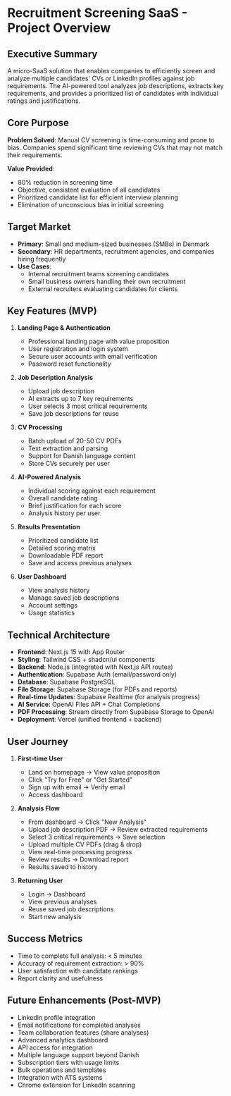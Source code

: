 # Recruitment Screening SaaS - Project Overview

## Executive Summary
A micro-SaaS solution that enables companies to efficiently screen and analyze multiple candidates' CVs or LinkedIn profiles against job requirements. The AI-powered tool analyzes job descriptions, extracts key requirements, and provides a prioritized list of candidates with individual ratings and justifications.

## Core Purpose
**Problem Solved**: Manual CV screening is time-consuming and prone to bias. Companies spend significant time reviewing CVs that may not match their requirements.

**Value Provided**: 
- 80% reduction in screening time
- Objective, consistent evaluation of all candidates
- Prioritized candidate list for efficient interview planning
- Elimination of unconscious bias in initial screening

## Target Market
- **Primary**: Small and medium-sized businesses (SMBs) in Denmark
- **Secondary**: HR departments, recruitment agencies, and companies hiring frequently
- **Use Cases**: 
  - Internal recruitment teams screening candidates
  - Small business owners handling their own recruitment
  - External recruiters evaluating candidates for clients

## Key Features (MVP)
1. **Landing Page & Authentication**
   - Professional landing page with value proposition
   - User registration and login system
   - Secure user accounts with email verification
   - Password reset functionality

2. **Job Description Analysis**
   - Upload job description
   - AI extracts up to 7 key requirements
   - User selects 3 most critical requirements
   - Save job descriptions for reuse

3. **CV Processing**
   - Batch upload of 20-50 CV PDFs
   - Text extraction and parsing
   - Support for Danish language content
   - Store CVs securely per user

4. **AI-Powered Analysis**
   - Individual scoring against each requirement
   - Overall candidate rating
   - Brief justification for each score
   - Analysis history per user

5. **Results Presentation**
   - Prioritized candidate list
   - Detailed scoring matrix
   - Downloadable PDF report
   - Save and access previous analyses

6. **User Dashboard**
   - View analysis history
   - Manage saved job descriptions
   - Account settings
   - Usage statistics

## Technical Architecture
- **Frontend**: Next.js 15 with App Router
- **Styling**: Tailwind CSS + shadcn/ui components
- **Backend**: Node.js (integrated with Next.js API routes)
- **Authentication**: Supabase Auth (email/password only)
- **Database**: Supabase PostgreSQL
- **File Storage**: Supabase Storage (for PDFs and reports)
- **Real-time Updates**: Supabase Realtime (for analysis progress)
- **AI Service**: OpenAI Files API + Chat Completions
- **PDF Processing**: Stream directly from Supabase Storage to OpenAI
- **Deployment**: Vercel (unified frontend + backend)

## User Journey
1. **First-time User**
   - Land on homepage → View value proposition
   - Click "Try for Free" or "Get Started"
   - Sign up with email → Verify email
   - Access dashboard

2. **Analysis Flow**
   - From dashboard → Click "New Analysis"
   - Upload job description PDF → Review extracted requirements
   - Select 3 critical requirements → Save selection
   - Upload multiple CV PDFs (drag & drop)
   - View real-time processing progress
   - Review results → Download report
   - Results saved to history

3. **Returning User**
   - Login → Dashboard
   - View previous analyses
   - Reuse saved job descriptions
   - Start new analysis

## Success Metrics
- Time to complete full analysis: < 5 minutes
- Accuracy of requirement extraction: > 90%
- User satisfaction with candidate rankings
- Report clarity and usefulness

## Future Enhancements (Post-MVP)
- LinkedIn profile integration
- Email notifications for completed analyses
- Team collaboration features (share analyses)
- Advanced analytics dashboard
- API access for integration
- Multiple language support beyond Danish
- Subscription tiers with usage limits
- Bulk operations and templates
- Integration with ATS systems
- Chrome extension for LinkedIn scanning
